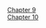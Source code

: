 [Chapter 9](https://zzandland.io/articles/operating-systems-9)<br/>
[Chapter 10](https://zzandland.io/articles/operating-systems-10)<br/>
